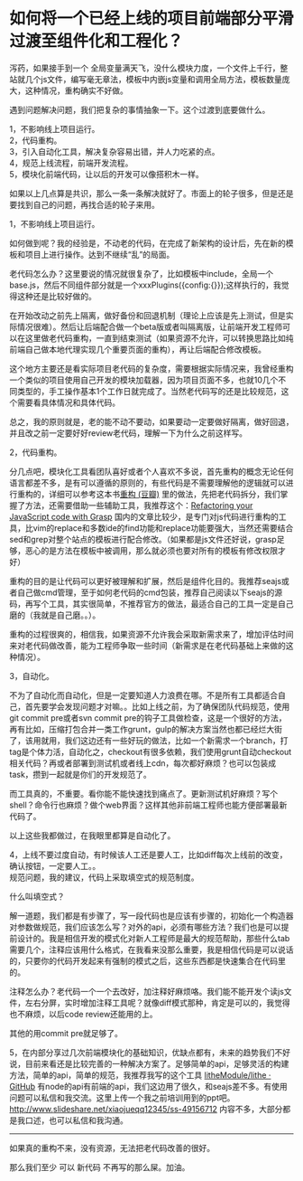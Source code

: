 # 如何将一个已经上线的项目前端部分平滑过渡至组件化和工程化？

泻药，如果接手到一个 全局变量满天飞，没什么模块力度，一个文件上千行，整站就几个js文件，编写毫无章法，模板中内嵌js变量和调用全局方法，模板数量庞大，这种情况，重构确实不好做。  

遇到问题解决问题，我们把复杂的事情抽象一下。这个过渡到底要做什么。  

1，不影响线上项目运行。  
2，代码重构。  
3，引入自动化工具，解决复杂容易出错，并人力吃紧的点。  
4，规范上线流程，前端开发流程。  
5，模块化前端代码，让以后的开发可以像搭积木一样。  

如果以上几点算是共识，那么一条一条解决就好了。市面上的轮子很多，但是还是要找到自己的问题，再找合适的轮子来用。  

1，不影响线上项目运行。  

如何做到呢？我的经验是，不动老的代码，在完成了新架构的设计后，先在新的模板和项目上进行操作。达到不继续“乱”的局面。  

老代码怎么办？这里要说的情况就很复杂了，比如模板中include，全局一个base.js，然后不同组件部分就是一个xxxPlugins({config:{}});这样执行的，我觉得这种还是比较好做的。  

在开始改动之前先上隔离，做好备份和回退机制（理论上应该是先上测试，但是实际情况很难）。然后让后端配合做一个beta版或者叫隔离版，让前端开发工程师可以在这里做老代码重构，一直到结束测试（如果资源不允许，可以转换思路比如纯前端自己做本地代理实现几个重要页面的重构），再让后端配合修改模板。  

这个地方主要还是看实际项目老代码的复杂度，需要根据实际情况来，我曾经重构一个类似的项目使用自己开发的模块加载器，因为项目页面不多，也就10几个不同类型的，手工操作基本1个工作日就完成了。当然老代码写的还是比较规范，这个需要看具体情况和具体代码。  

总之，我的原则就是，老的能不动不要动，如果要动一定要做好隔离，做好回退，并且改之前一定要好好review老代码，理解一下为什么之前这样写。  

2，代码重构。  

分几点吧，模块化工具看团队喜好或者个人喜欢不多说，首先重构的概念无论任何语言都差不多，是有可以遵循的原则的，有些代码是不需要理解他的逻辑就可以进行重构的，详细可以参考这本书[重构 (豆瓣)](http://book.douban.com/subject/4262627/) 里的做法，先把老代码拆分，我们掌握了方法，还需要借助一些辅助工具，我推荐这个：[Refactoring your JavaScript code with Grasp](http://www.graspjs.com/blog/2014/01/07/refactoring-javascript-with-grasp/) 国内的文章比较少，是专门对js代码进行重构的工具，比vim的replace和多数ide的find功能和replace功能要强大，当然还需要结合sed和grep对整个站点的模板进行配合修改。（如果都是js文件还好说，grasp足够，恶心的是方法在模板中被调用，那么就必须也要对所有的模板有修改权限才好）  

重构的目的是让代码可以更好被理解和扩展，然后是组件化目的。我推荐seajs或者自己做cmd管理，至于如何老代码的cmd包装，推荐自己阅读以下seajs的源码，再写个工具，其实很简单，不推荐官方的做法，最适合自己的工具一定是自己磨的（我就是自己磨。。）。  

重构的过程很爽的，相信我，如果资源不允许我会采取新需求来了，增加评估时间来对老代码做改善，能为工程师争取一些时间（新需求是在老代码基础上来做的这种情况）。  

3，自动化。  

不为了自动化而自动化，但是一定要知道人力浪费在哪。不是所有工具都适合自己，首先要学会发现问题才对嘛。。比如上线之前，为了确保团队代码规范，使用git commit pre或者svn commit pre的钩子工具做检查，这是一个很好的方法，再有比如，压缩打包合并一类工作grunt，gulp的解决方案当然也都已经烂大街了，该用就用，我们这边还有一些好玩的做法，比如一个新需求一个branch，打tag是个体力活，自动化之，checkout有很多依赖，我们使用grunt自动checkout相关代码？再或者部署到测试机或者线上cdn，每次都好麻烦？也可以包装成task，攒到一起就是你们的开发规范了。  

而工具真的，不重要。看你能不能快速找到痛点了。更新测试机好麻烦？写个shell？命令行也麻烦？做个web界面？这样其他非前端工程师也能方便部署最新代码了。  

以上这些我都做过，在我眼里都算是自动化了。  

4，上线不要过度自动，有时候该人工还是要人工，比如diff每次上线前的改变，确认按钮，一定要人工。。  
规范问题，我的建议，代码上采取填空式的规范制度。  

什么叫填空式？  

解一道题，我们都是有步骤了，写一段代码也是应该有步骤的，初始化一个构造器对参数做规范，我们应该怎么写？对外的api，必须有哪些方法？我们也是可以提前设计的。我是相信开发的模式化对新人工程师是最大的规范帮助，那些什么tab需要几个，注释应该用什么格式，在我看来没那么重要，我是相信代码是可以说话的，只要你的代码开发起来有强制的模式之后，这些东西都是快速集合在代码里的。  

注释怎么办？老代码一个一个去改好，加注释好麻烦咯。我们能不能开发个读js文件，左右分屏，实时增加注释工具呢？就像diff模式那种，肯定是可以的，我觉得也不麻烦，以后code review还能用的上。  

其他的用commit pre就足够了。  

5，在内部分享过几次前端模块化的基础知识，优缺点都有，未来的趋势我们不好说，目前来看还是比较完善的一种解决方案了。足够简单的api，足够灵活的构建方法，简单的api，简单的规范，我推荐我写的这个工具 [litheModule/lithe · GitHub](https://github.com/litheModule/lithe) 有node的api有前端的api，我们这边用了很久，和seajs差不多。有使用问题可以私信和我交流。这里上传一个我之前培训用到的ppt吧。[<span>http://www.</span><span>slideshare.net/xiaojueq</span><span>q12345/ss-49156712</span><span></span>](http://www.slideshare.net/xiaojueqq12345/ss-49156712) 内容不多，大部分都是我口述，也可以私信和我沟通。  

-----------------------------  

如果真的重构不来，没有资源，无法把老代码改善的很好。  

那么我们至少 可以 新代码 不再写的那么屎。加油。